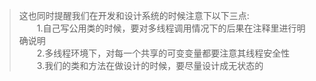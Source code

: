 > 这也同时提醒我们在开发和设计系统的时候注意下以下三点:<br/>
　　1.自己写公用类的时候，要对多线程调用情况下的后果在注释里进行明确说明<br/>
　　2.多线程环境下，对每一个共享的可变变量都要注意其线程安全性<br/>
　　3.我们的类和方法在做设计的时候，要尽量设计成无状态的<br/>